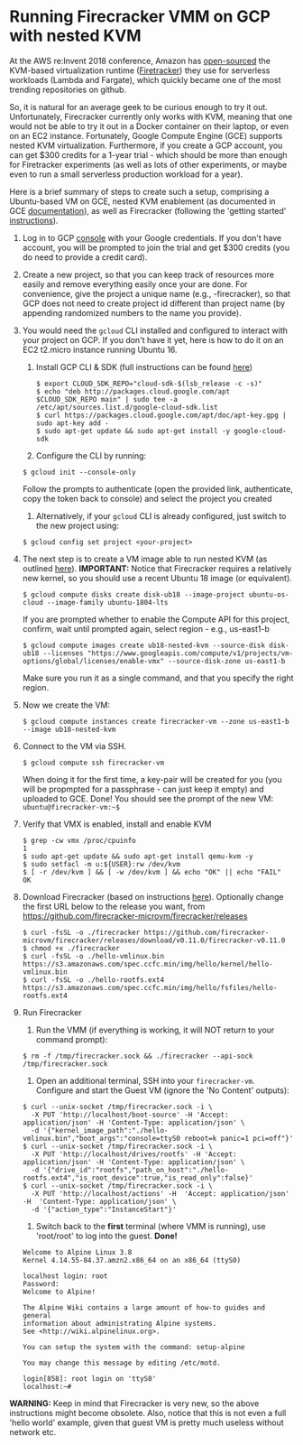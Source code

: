 # Running Firecracker VMM on GCP with nested KVM

At the AWS re:Invent 2018 conference, Amazon has [open-sourced](https://aws.amazon.com/blogs/aws/firecracker-lightweight-virtualization-for-serverless-computing/) the KVM-based virtualization runtime ([Firetracker](https://github.com/firecracker-microvm/firecracker/blob/master/docs/getting-started.md#appendix-a-setting-up-kvm-access)) they use for serverless workloads (Lambda and Fargate), which quickly became one of the most trending repositories on github.

So, it is natural for an average geek to be curious enough to try it out. Unfortunately, Firecracker currently only works with KVM, meaning that one would not be able to try it out in a Docker container on their laptop, or even on an EC2 instance. Fortunately, Google Compute Engine (GCE) supports nested KVM virtualization. Furthermore, if you create a GCP account, you can get $300 credits for a 1-year trial - which should be more than enough for Firetracker experiments (as well as lots of other experiments, or maybe even to run a small serverless production workload for a year).

Here is a brief summary of steps to create such a setup, comprising a Ubuntu-based VM on GCE, nested KVM enablement (as documented in GCE [documentation](https://cloud.google.com/compute/docs/instances/enable-nested-virtualization-vm-instances)), as well as Firecracker (following the 'getting started' [instructions](https://github.com/firecracker-microvm/firecracker/blob/master/docs/getting-started.md)).

  1. Log in to GCP [console](https://console.cloud.google.com/) with your Google credentials. If you don't have account, you will be prompted to join the trial and get $300 credits (you do need to provide a credit card).
 
  1. Create a new project, so that you can keep track of resources more easily and remove everything easily once your are done. For convenience, give the project a unique name (e.g., <your-username>-firecracker), so that GCP does not need to create project id different than project name (by appending randomized numbers to the name you provide).
  
  1. You would need the `gcloud` CLI installed and configured to interact with your project on GCP. If you don't have it yet, here is how to do it on an EC2 t2.micro instance running Ubuntu 16.  
     1. Install GCP CLI & SDK (full instructions can be found [here](https://cloud.google.com/sdk/docs/quickstart-debian-ubuntu))
        ```
        $ export CLOUD_SDK_REPO="cloud-sdk-$(lsb_release -c -s)"
        $ echo "deb http://packages.cloud.google.com/apt $CLOUD_SDK_REPO main" | sudo tee -a /etc/apt/sources.list.d/google-cloud-sdk.list
        $ curl https://packages.cloud.google.com/apt/doc/apt-key.gpg | sudo apt-key add -
        $ sudo apt-get update && sudo apt-get install -y google-cloud-sdk
        ```        
     1. Configure the CLI by running:
     ```
     $ gcloud init --console-only
     ```
     Follow the prompts to authenticate (open the provided link, authenticate, copy the token back to console) and select the project you created
     1. Alternatively, if your `gcloud` CLI is already configured, just switch to the new project using:
     ```
     $ gcloud config set project <your-project>
     ```
  1. The next step is to create a VM image able to run nested KVM (as outlined [here](https://cloud.google.com/compute/docs/instances/enable-nested-virtualization-vm-instances)). **IMPORTANT:** Notice that Firecracker requires a relatively new kernel, so you should use a recent Ubuntu 18 image (or equivalent).
     ```
     $ gcloud compute disks create disk-ub18 --image-project ubuntu-os-cloud --image-family ubuntu-1804-lts
     ```
     If you are prompted whether to enable the Compute API for this project, confirm, wait until prompted again, select region - e.g., us-east1-b
     ```
     $ gcloud compute images create ub18-nested-kvm --source-disk disk-ub18 --licenses "https://www.googleapis.com/compute/v1/projects/vm-options/global/licenses/enable-vmx" --source-disk-zone us-east1-b
     ```
     Make sure you run it as a single command, and that you specify the right region.
  1. Now we create the VM:
     ```
     $ gcloud compute instances create firecracker-vm --zone us-east1-b --image ub18-nested-kvm
     ```
  1. Connect to the VM via SSH.  
     ```
     $ gcloud compute ssh firecracker-vm
     ```
     When doing it for the first time, a key-pair will be created for you (you will be propmpted for a passphrase - can just keep it empty) and uploaded to GCE. Done! You should see the prompt of the new VM: `ubuntu@firecracker-vm:~$`  
  1. Verify that VMX is enabled, install and enable KVM
     ```
     $ grep -cw vmx /proc/cpuinfo
     1
     $ sudo apt-get update && sudo apt-get install qemu-kvm -y
     $ sudo setfacl -m u:${USER}:rw /dev/kvm
     $ [ -r /dev/kvm ] && [ -w /dev/kvm ] && echo "OK" || echo "FAIL"
     OK
     ```   
  1. Download Firecracker (based on instructions [here](https://github.com/firecracker-microvm/firecracker/blob/master/docs/getting-started.md)). Optionally change the first URL below to the release you want, from https://github.com/firecracker-microvm/firecracker/releases
     ```
     $ curl -fsSL -o ./firecracker https://github.com/firecracker-microvm/firecracker/releases/download/v0.11.0/firecracker-v0.11.0
     $ chmod +x ./firecracker
     $ curl -fsSL -o ./hello-vmlinux.bin https://s3.amazonaws.com/spec.ccfc.min/img/hello/kernel/hello-vmlinux.bin
     $ curl -fsSL -o ./hello-rootfs.ext4 https://s3.amazonaws.com/spec.ccfc.min/img/hello/fsfiles/hello-rootfs.ext4
     ```
  1. Run Firecracker
     1. Run the VMM (if everything is working, it will NOT return to your command prompt):
     ```
     $ rm -f /tmp/firecracker.sock && ./firecracker --api-sock /tmp/firecracker.sock
     ```
     1. Open an additional terminal, SSH into your `firecracker-vm`. Configure and start the Guest VM (ignore the 'No Content' outputs):
     ```
     $ curl --unix-socket /tmp/firecracker.sock -i \
       -X PUT 'http://localhost/boot-source' -H 'Accept: application/json' -H 'Content-Type: application/json' \
       -d '{"kernel_image_path":"./hello-vmlinux.bin","boot_args":"console=ttyS0 reboot=k panic=1 pci=off"}'
     $ curl --unix-socket /tmp/firecracker.sock -i \
       -X PUT 'http://localhost/drives/rootfs' -H 'Accept: application/json' -H 'Content-Type: application/json' \
       -d '{"drive_id":"rootfs","path_on_host":"./hello-rootfs.ext4","is_root_device":true,"is_read_only":false}'
     $ curl --unix-socket /tmp/firecracker.sock -i \
       -X PUT 'http://localhost/actions' -H  'Accept: application/json' -H  'Content-Type: application/json' \
       -d '{"action_type":"InstanceStart"}'
     ```
     1. Switch back to the **first** terminal (where VMM is running), use 'root/root' to log into the guest. **Done!**
     ```
     Welcome to Alpine Linux 3.8
     Kernel 4.14.55-84.37.amzn2.x86_64 on an x86_64 (ttyS0)
     
     localhost login: root
     Password:
     Welcome to Alpine!
     
     The Alpine Wiki contains a large amount of how-to guides and general
     information about administrating Alpine systems.
     See <http://wiki.alpinelinux.org>.
     
     You can setup the system with the command: setup-alpine
     
     You may change this message by editing /etc/motd.
     
     login[858]: root login on 'ttyS0'
     localhost:~#
     ```
**WARNING:** Keep in mind that Firecracker is very new, so the above instructions might become obsolete. Also, notice that this is not even a full 'hello world' example, given that guest VM is pretty much useless without network etc.
